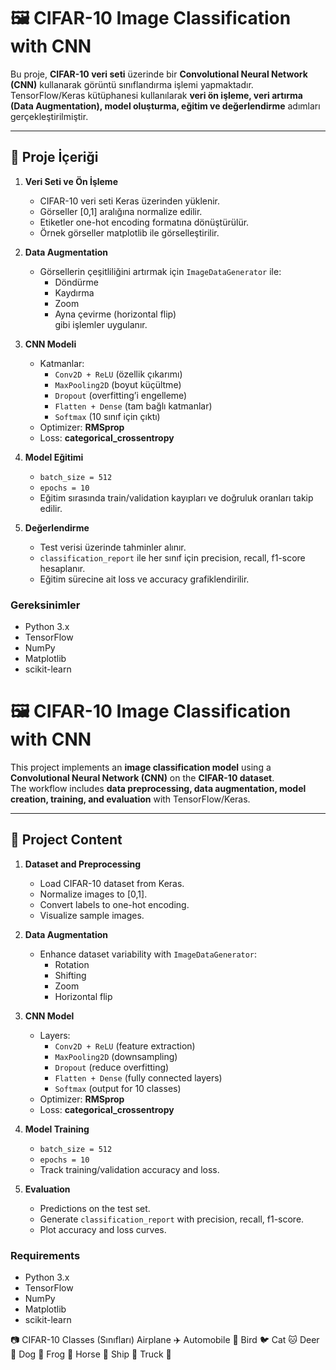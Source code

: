 # 🖼️ CIFAR-10 Image Classification with CNN

Bu proje, **CIFAR-10 veri seti** üzerinde bir **Convolutional Neural Network (CNN)** kullanarak görüntü sınıflandırma işlemi yapmaktadır.  
TensorFlow/Keras kütüphanesi kullanılarak **veri ön işleme, veri artırma (Data Augmentation), model oluşturma, eğitim ve değerlendirme** adımları gerçekleştirilmiştir.  

---

## 📂 Proje İçeriği
1. **Veri Seti ve Ön İşleme**
   - CIFAR-10 veri seti Keras üzerinden yüklenir.
   - Görseller [0,1] aralığına normalize edilir.
   - Etiketler one-hot encoding formatına dönüştürülür.
   - Örnek görseller matplotlib ile görselleştirilir.

2. **Data Augmentation**
   - Görsellerin çeşitliliğini artırmak için `ImageDataGenerator` ile:
     - Döndürme
     - Kaydırma
     - Zoom
     - Ayna çevirme (horizontal flip)  
     gibi işlemler uygulanır.

3. **CNN Modeli**
   - Katmanlar:
     - `Conv2D + ReLU` (özellik çıkarımı)
     - `MaxPooling2D` (boyut küçültme)
     - `Dropout` (overfitting’i engelleme)
     - `Flatten + Dense` (tam bağlı katmanlar)
     - `Softmax` (10 sınıf için çıktı)
   - Optimizer: **RMSprop**  
   - Loss: **categorical_crossentropy**

4. **Model Eğitimi**
   - `batch_size = 512`
   - `epochs = 10`
   - Eğitim sırasında train/validation kayıpları ve doğruluk oranları takip edilir.

5. **Değerlendirme**
   - Test verisi üzerinde tahminler alınır.
   - `classification_report` ile her sınıf için precision, recall, f1-score hesaplanır.
   - Eğitim sürecine ait loss ve accuracy grafiklendirilir.


### Gereksinimler
- Python 3.x
- TensorFlow
- NumPy
- Matplotlib
- scikit-learn

# 🖼️ CIFAR-10 Image Classification with CNN

This project implements an **image classification model** using a **Convolutional Neural Network (CNN)** on the **CIFAR-10 dataset**.  
The workflow includes **data preprocessing, data augmentation, model creation, training, and evaluation** with TensorFlow/Keras.  

---

## 📂 Project Content
1. **Dataset and Preprocessing**
   - Load CIFAR-10 dataset from Keras.
   - Normalize images to [0,1].
   - Convert labels to one-hot encoding.
   - Visualize sample images.

2. **Data Augmentation**
   - Enhance dataset variability with `ImageDataGenerator`:
     - Rotation
     - Shifting
     - Zoom
     - Horizontal flip  

3. **CNN Model**
   - Layers:
     - `Conv2D + ReLU` (feature extraction)
     - `MaxPooling2D` (downsampling)
     - `Dropout` (reduce overfitting)
     - `Flatten + Dense` (fully connected layers)
     - `Softmax` (output for 10 classes)
   - Optimizer: **RMSprop**  
   - Loss: **categorical_crossentropy**

4. **Model Training**
   - `batch_size = 512`
   - `epochs = 10`
   - Track training/validation accuracy and loss.

5. **Evaluation**
   - Predictions on the test set.
   - Generate `classification_report` with precision, recall, f1-score.
   - Plot accuracy and loss curves.

### Requirements
- Python 3.x
- TensorFlow
- NumPy
- Matplotlib
- scikit-learn


📷 CIFAR-10 Classes (Sınıfları)
Airplane ✈️
Automobile 🚗
Bird 🐦
Cat 🐱
Deer 🦌
Dog 🐶
Frog 🐸
Horse 🐴
Ship 🚢
Truck 🚚

